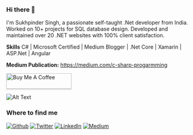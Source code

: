 ### Hi there 👋

I'm Sukhpinder Singh, a passionate self-taught .Net developer from India. Worked on 10+ projects for SQL database design. Developed and maintained over 20 .NET websites with 100% client satisfaction.

**Skills**
C# | Microsoft Certified | Medium Blogger | .Net Core | Xamarin | ASP.Net | Angular

**Medium Publication:** https://medium.com/c-sharp-progarmming

<a href="https://www.buymeacoffee.com/sukhpindersingh" target="_blank"><img src="https://www.buymeacoffee.com/assets/img/custom_images/orange_img.png" alt="Buy Me A Coffee" style="height: 41px !important;width: 174px !important;box-shadow: 0px 3px 2px 0px rgba(190, 190, 190, 0.5) !important;-webkit-box-shadow: 0px 3px 2px 0px rgba(190, 190, 190, 0.5) !important;" ></a>

![Alt Text](https://media.giphy.com/media/ZVik7pBtu9dNS/giphy.gif)


<h3>Where to find me</h3>
<p><a href="https://github.com/ssukhpinder" target="_blank"><img alt="Github" src="https://img.shields.io/badge/GitHub-%2312100E.svg?&style=for-the-badge&logo=Github&logoColor=white" /></a> <a href="https://twitter.com/sukhsukhpinder" target="_blank"><img alt="Twitter" src="https://img.shields.io/badge/twitter-%231DA1F2.svg?&style=for-the-badge&logo=twitter&logoColor=white" /></a> <a href="https://www.linkedin.com/in/sukhpinder-singh" target="_blank"><img alt="LinkedIn" src="https://img.shields.io/badge/linkedin-%230077B5.svg?&style=for-the-badge&logo=linkedin&logoColor=white" /></a> <a href="https://medium.com/@singhsukhpinder" target="_blank"><img alt="Medium" src="https://img.shields.io/badge/medium-%2312100E.svg?&style=for-the-badge&logo=medium&logoColor=white" /></a>
</p>
